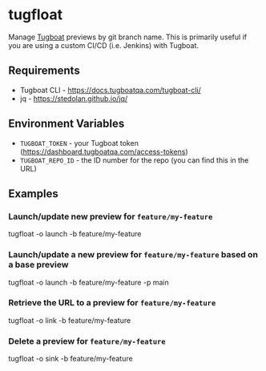 tugfloat
========
Manage [Tugboat](https://www.tugboatqa.com) previews by git branch name. This is primarily useful if you are using a custom CI/CD (i.e. Jenkins) with Tugboat.

Requirements
------------
* Tugboat CLI - https://docs.tugboatqa.com/tugboat-cli/
* jq - https://stedolan.github.io/jq/

Environment Variables
-----
* `TUGBOAT_TOKEN` - your Tugboat token (https://dashboard.tugboatqa.com/access-tokens)
* `TUGBOAT_REPO_ID` - the ID number for the repo (you can find this in the URL)

Examples
-----
### Launch/update new preview for `feature/my-feature`
tugfloat -o launch -b feature/my-feature

### Launch/update a new preview for `feature/my-feature` based on a base preview
tugfloat -o launch -b feature/my-feature -p main

### Retrieve the URL to a preview for `feature/my-feature`
tugfloat -o link -b feature/my-feature

### Delete a preview for `feature/my-feature`
tugfloat -o sink -b feature/my-feature